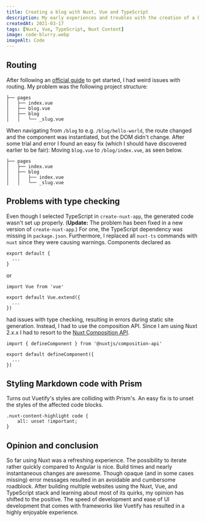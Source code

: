 ```yaml
---
title: Creating a blog with Nuxt, Vue and TypeScript
description: My early experiences and troubles with the creation of a blog using Nuxt Content.
createdAt: 2021-03-17
tags: [Nuxt, Vue, TypeScript, Nuxt Content]
image: code-blurry.webp
imageAlt: Code
---
```


## Routing

After following an [official guide](https://nuxtjs.org/blog/creating-blog-with-nuxt-content) to get started, I had weird issues with routing.
My problem was the following project structure:

```
├── pages
│   ├── index.vue
│   ├── blog.vue
│   ├── blog
│   │   └── _slug.vue
```

When navigating from `/blog` to e.g. `/blog/hello-world`, the route changed and the component was instantiated, but the DOM didn't change.
After some trial and error I found an easy fix (which I should have discovered earlier to be fair):
Moving `blog.vue` to `/blog/index.vue`, as seen below.

```
├── pages
│   ├── index.vue
│   ├── blog
│   │   ├── index.vue
│   │   └── _slug.vue
```

## Problems with type checking

Even though I selected TypeScript in `create-nuxt-app`, the generated code wasn't set up properly.
(**Update:** The problem has been fixed in a new version of `create-nuxt-app`.)
For one, the TypeScript dependency was missing in `package.json`.
Furthermore, I replaced all `nuxt-ts` commands with `nuxt` since they were causing warnings.
Components declared as

```ts[pages/index.vue]
export default {
  ...
}
```

or

```ts[pages/index.vue]
import Vue from 'vue'

export default Vue.extend({
  ...
})
```

had issues with type checking, resulting in errors during static site generation.
Instead, I had to use the composition API.
Since I am using Nuxt 2.x.x I had to resort to the [Nuxt Composition API](https://composition-api.nuxtjs.org/).

```ts[pages/index.vue]
import { defineComponent } from '@nuxtjs/composition-api'

export default defineComponent({
  ...
})
```

## Styling Markdown code with Prism

Turns out Vuetify's styles are colliding with Prism's.
An easy fix is to unset the styles of the affected code blocks.

```scss[assets/style.scss]
.nuxt-content-highlight code {
    all: unset !important;
}
```

## Opinion and conclusion

So far using Nuxt was a refreshing experience.
The possibility to iterate rather quickly compared to Angular is nice.
Build times and nearly instantaneous changes are awesome.
Though opaque (and in some cases missing) error messages resulted in an avoidable and cumbersome roadblock.
After building multiple websites using the Nuxt, Vue, and TypeScript stack and learning about most of its quirks, my opinion has shifted to the positive.
The speed of development and ease of UI development that comes with frameworks like Vuetify has resulted in a highly enjoyable experience.
